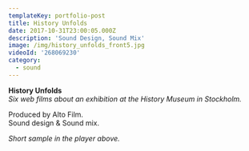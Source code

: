 ```yaml
---
templateKey: portfolio-post
title: History Unfolds
date: 2017-10-31T23:00:05.000Z
description: 'Sound Design, Sound Mix'
image: /img/history_unfolds_front5.jpg
videoId: '268069230'
category:
  - sound
---
```

**History Unfolds**\
_Six web films about an exhibition at the History Museum in Stockholm._

Produced by Alto Film.\
Sound design & Sound mix.

_Short sample in the player above._
